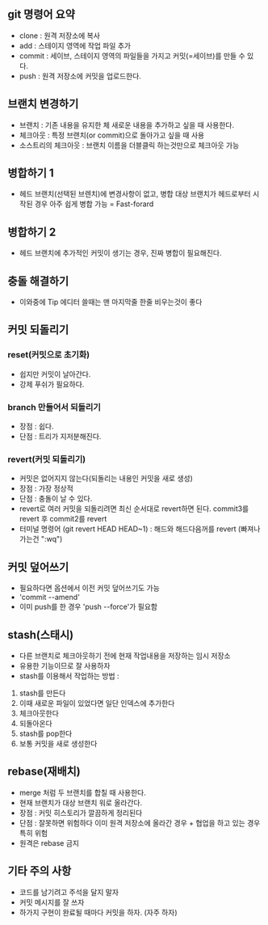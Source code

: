## git 명령어 요약

- clone : 원격 저장소에 복사
- add : 스테이지 영역에 작업 파일 추가
- commit : 세이브, 스테이지 영역의 파일들을 가지고 커밋(=세이브)를 만들 수 있다.
- push : 원격 저장소에 커밋을 업로드한다.

## 브랜치 변경하기

- 브랜치 : 기존 내용을 유지한 체 새로운 내용을 추가하고 싶을 때 사용한다.
- 체크아웃 : 특정 브랜치(or commit)으로 돌아가고 싶을 때 사용
- 소스트리의 체크아웃 : 브랜치 이름을 더블클릭 하는것만으로 체크아웃 가능

## 병합하기 1

- 헤드 브랜치(선택된 브렌치)에 변경사항이 없고, 병합 대상 브랜치가 헤드로부터 시작된 경우 아주 쉽게 병합 가능 = Fast-forard

## 병합하기 2

- 헤드 브랜치에 추가적인 커밋이 생기는 경우, 진짜 병합이 필요해진다.

## 충돌 해결하기

- 이와중에 Tip 에디터 쓸때는 맨 마지막줄 한줄 비우는것이 좋다

## 커밋 되돌리기

### reset(커밋으로 초기화)

- 쉽지만 커밋이 날아간다.
- 강제 푸쉬가 필요하다.

### branch 만들어서 되돌리기

- 장점 : 쉽다.
- 단점 : 트리가 지저분해진다.

### revert(커밋 되돌리기)

- 커밋은 없어지지 않는다(되돌리는 내용인 커밋을 새로 생성)
- 장점 : 가장 정상적
- 단점 : 충돌이 날 수 있다.
- revert로 여러 커밋을 되돌리려면 최신 순서대로 revert하면 된다. commit3를 revert 후 commit2를 revert
- 터미널 명령어 (git revert HEAD HEAD~1) : 해드와 해드다음꺼를 revert (빠져나가는건 ":wq")


## 커밋 덮어쓰기

- 필요하다면 옵션에서 이전 커밋 덮어쓰기도 가능
- 'commit --amend'
- 이미 push를 한 경우 'push --force'가 필요함

## stash(스태시)

- 다른 브랜치로 체크아웃하기 전에 현재 작업내용을 저장하는 임시 저장소
- 유용한 기능이므로 잘 사용하자
- stash를 이용해서 작업하는 방법 :
1. stash를 만든다
2. 이때 새로운 파일이 있었다면 일단 인덱스에 추가한다
3. 체크아웃한다
4. 되돌아온다
5. stash를 pop한다
6. 보통 커밋을 새로 생성한다

## rebase(재배치)
- merge 처럼 두 브랜치를 합칠 때 사용한다.
- 현재 브랜치가 대상 브랜치 워로 올라간다.
- 장점 : 커밋 히스토리가 깔끔하게 정리된다
- 단점 : 잘못하면 위험하다 이미 원격 저장소에 올라간 경우 + 협업을 하고 있는 경우 특히 위험
- 원격은 rebase 금지

## 기타 주의 사항

- 코드를 남기려고 주석을 달지 말자
- 커밋 메시지를 잘 쓰자
- 하가지 구현이 완료될 때마다 커밋을 하자. (자주 하자)


